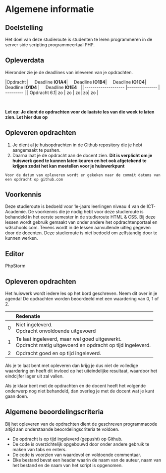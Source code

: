 # Algemene informatie

## Doelstelling
Het doel van deze studieroute is studenten te leren programmeren in de server side scripting programmeertaal PHP. 


## Opleverdata
Hieronder zie je de deadlines van inleveren van je opdrachten. 

|Opdracht              | &nbsp; &nbsp; Deadline **IO1A4**| &nbsp; &nbsp; Deadline **IO1B4**| &nbsp; &nbsp; Deadline **IO1C4**| &nbsp; &nbsp; Deadline **IO1D4** |  &nbsp; &nbsp;  Deadline **IO1E4** &nbsp; |
|--------------------  |--------------- | --------- |
| Opdracht 6.1| zo | zo | zo| zo| zo |  


<br> 

**Let op: Je dient de opdrachten voor de laatste les van die week te laten zien. Let hier dus op** 

## Opleveren opdrachten

1. Je dient al je huisopdrachten in de Github repository die je hebt aangemaakt te pushen. 
2. Daarna laat je de opdracht aan de docent zien. **Dit is verplicht om je huiswerk goed te kunnen laten keuren en het ook afgetekend te krijgen zodat het kan meetellen voor je huiswerkpunt**

``Voor de datum van opleveren wordt er gekeken naar de commit datums van een opdracht op github.com``

## Voorkennis
Deze studieroute is bedoeld voor 1e-jaars leerlingen niveau 4 van de ICT-Academie. 
De voorkennis die je nodig hebt voor deze studieroute is behandeld in het eerste semester in de studieroute HTML & CSS. 
Bij deze lessen wordt gebruik gemaakt van onder andere het opdrachtenportaal en w3schools.com. 
Tevens wordt in de lessen aanvullende uitleg gegeven door de docenten. 
Deze studieroute is niet bedoeld om zelfstandig door te kunnen werken.


## Editor

PhpStorm


## Opleveren opdrachten
Het huiswerk wordt iedere les op het bord geschreven. Neem dit over in je agenda! De opdrachten worden beoordeeld met een waardering van 0, 1 of 2.


<table><thead>
<tr>
<th></th>
<th align="left">Redenatie</th>
</tr>
</thead><tbody>
<tr>
<td>0</td>
<td align="left">Niet ingeleverd.    <br>Opdracht onvoldoende uitgevoerd</td>
</tr>
<tr>
<td>1</td>
<td align="left">Te laat ingeleverd, maar wel goed uitgewerkt.<br>Opdracht matig uitgevoerd en opdracht op tijd ingeleverd.</td>
</tr>
<tr>
<td>2</td>
<td align="left">Opdracht goed en op tijd ingeleverd.</td>
</tr>
</tbody></table>

Als je te laat bent met opleveren dan krijg je dus niet de volledige waardering en heeft dit invloed op het uiteindelijke resultaat, waardoor het eindcijfer lager uit zal vallen.

Als je klaar bent met de opdrachten en de docent heeft het volgende onderwerp nog niet behandeld, dan overleg je met de docent wat je kunt gaan doen.


## Algemene beoordelingscriteria
Bij het opleveren van de opdrachten dient de geschreven programmacode altijd aan onderstaande beoordelingscriteria te voldoen.
*	De opdracht is op tijd ingeleverd (gepusht) op Github.
*	De code is overzichtelijk opgebouwd door onder andere gebruik te maken van tabs en enters.
*	De code is voorzien van waardevol en voldoende commentaar.
*   Elke bestand bevat een header waarin de naam van de auteur, naam van het bestand en de naam van het script is opgenomen.